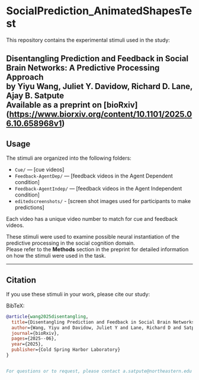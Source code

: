# SocialPrediction_AnimatedShapesTest

This repository contains the experimental stimuli used in the study:

**Disentangling Prediction and Feedback in Social Brain Networks: A Predictive Processing Approach**  
by Yiyu Wang, Juliet Y. Davidow, Richard D. Lane, Ajay B. Satpute  
Available as a preprint on [bioRxiv] (https://www.biorxiv.org/content/10.1101/2025.06.10.658968v1)
---

## Usage

The stimuli are organized into the following folders:

- `Cue/` — [cue videos]
- `Feedback-AgentDep/` — [feedback videos in the Agent Dependent condition]
- `Feedback-AgentIndep/` — [feedback videos in the Agent Independent condition]
- `editedscreenshots/` - [screen shot images used for participants to make predictions]
  

Each video has a unique video number to match for cue and feedback videos.

These stimuli were used to examine possible neural instantiation of the predictive processing in the social cognition domain.  
Please refer to the **Methods** section in the preprint for detailed information on how the stimuli were used in the task.

---

## Citation

If you use these stimuli in your work, please cite our study:


BibTeX:

```bibtex
@article{wang2025disentangling,
  title={Disentangling Prediction and Feedback in Social Brain Networks: A Predictive Processing Approach},
  author={Wang, Yiyu and Davidow, Juliet Y and Lane, Richard D and Satpute, Ajay B},
  journal={bioRxiv},
  pages={2025--06},
  year={2025},
  publisher={Cold Spring Harbor Laboratory}
}


For questions or to request, please contact a.satpute@northeastern.edu or yiyuwang@stanford.edu


